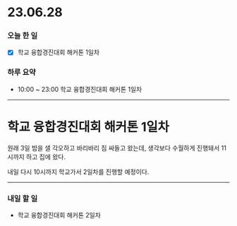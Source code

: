 # 23.06.28

### 오늘 한 일

- [x] 학교 융합경진대회 해커톤 1일차

### 하루 요약

- 10:00 ~ 23:00 학교 융합경진대회 해커톤 1일차

---

# 학교 융합경진대회 해커톤 1일차

원래 3일 밤을 샐 각오하고 바리바리 짐 싸들고 왔는데, 생각보다 수월하게 진행돼서 11시까지 하고 집에 왔다.

내일 다시 10시까지 학교가서 2일차를 진행할 예정이다.

---

### 내일 할 일

- 학교 융합경진대회 해커톤 2일차
